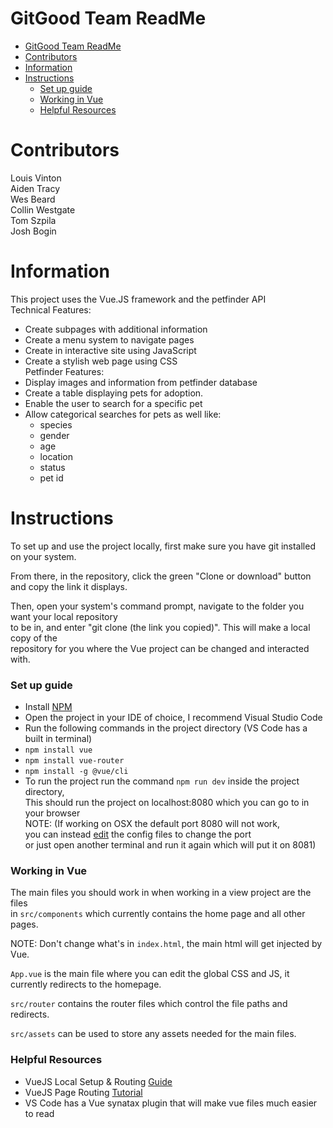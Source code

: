 
# GitGood Team ReadMe  

- [GitGood Team ReadMe](#gitgood-team-readme)
- [Contributors](#contributors)
- [Information](#information)
- [Instructions](#instructions)
    - [Set up guide](#set-up-guide)
    - [Working in Vue](#working-in-vue)
    - [Helpful Resources](#helpful-resources)

# Contributors
Louis Vinton  
Aiden Tracy  
Wes Beard  
Collin Westgate  
Tom Szpila   
Josh Bogin  

# Information  
This project uses the Vue.JS framework and the petfinder API    
Technical Features:  
* Create subpages with additional information  
* Create a menu system to navigate pages  
* Create in interactive site using JavaScript  
* Create a stylish web page using CSS  
Petfinder Features:  
* Display images and information from petfinder database  
* Create a table displaying pets for adoption.  
* Enable the user to search for a specific pet  
* Allow categorical searches for pets as well like:  
  * species
  * gender
  * age
  * location
  * status
  * pet id

# Instructions  
To set up and use the project locally, first make sure you have git installed on your system.  

From there, in the repository, click the green "Clone or download" button and copy the link it displays.  

Then, open your system's command prompt, navigate to the folder you want your local repository    
to be in, and enter "git clone (the link you copied)". This will make a local copy of the  
repository for you where the Vue project can be changed and interacted with.  

### Set up guide  
* Install [NPM](https://www.npmjs.com/get-npm)   
* Open the project in your IDE of choice, I recommend Visual Studio Code   
* Run the following commands in the project directory (VS Code has a built in terminal)   
* `npm install vue`  
* `npm install vue-router`  
* `npm install -g @vue/cli`  
* To run the project run the command `npm run dev` inside the project directory,  
    This should run the project on localhost:8080 which you can go to in your browser   
    NOTE: (If working on OSX the default port 8080 will not work,  
        you can instead [edit](https://github.com/vuejs/vue-cli/issues/36) the config files to change the port   
        or just open another terminal and run it again which will put it on 8081)   

### Working in Vue
The main files you should work in when working in a view project are the files   
in `src/components` which currently contains the home page and all other pages.

NOTE: Don't change what's in `index.html`, the main html will get injected by Vue.
   
`App.vue` is the main file where you can edit the global CSS and JS, it currently redirects to the homepage.

`src/router` contains the router files which control the file paths and redirects.

`src/assets` can be used to store any assets needed for the main files.


### Helpful Resources  
* VueJS Local Setup & Routing [Guide](https://medium.com/@maeganwilson_/how-to-create-a-navigation-bar-in-vue-js-8a70e7f29f80)  
* VueJS Page Routing [Tutorial](https://www.thepolyglotdeveloper.com/2017/11/router-navigate-pages-vuejs-application/)  
* VS Code has a Vue synatax plugin that will make vue files much easier to read